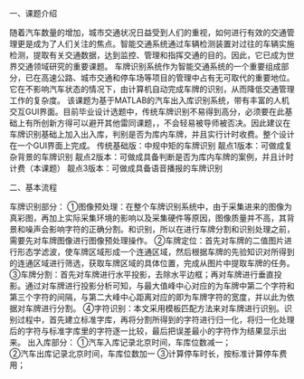 一、课题介绍

随着汽车数量的增加，城市交通状况日益受到人们的重视，如何进行有效的交通管理更是成为了人们关注的焦点。智能交通系统通过车辆检测装置对过往的车辆实施检测，提取有关交通数据，达到监控、管理和指挥交通的目的。因此，它已成为世界交通领域研究的重要课题。 车牌识别系统作为智能交通系统的一个重要组成部分，已在高速公路、城市交通和停车场等项目的管理中占有无可取代的重要地位。它在不影响汽车状态的情况下，由计算机自动完成车牌的识别，从而降低交通管理工作的复杂度。
该课题为基于MATLAB的汽车出入库识别系统，带有丰富的人机交互GUI界面。目前毕业设计选题中，传统车牌识别不易得到高分，必须要在此基础上有所创新方得可以避开其他雷同课题，，不会轻易被导师被否决。因此建议在车牌识别基础上加入出入库，判别是否为库内车牌，并且实行计时收费。整个设计在一个GUI界面上完成。
传统基础版：中规中矩的车牌识别
靓点1版本：可做成复杂背景的车牌识别
靓点2版本：可做成具备判断是否为库内车牌的案例，并且计时计费（本课题）
靓点3版本：可做成具备语音播报的车牌识别

二、基本流程

车牌识别部分：
①图像预处理：在整个车牌识别系统中，由于采集进来的图像为真彩图，再加上实际采集环境的影响以及采集硬件等原因，图像质量并不高，其背景和噪声会影响字符的正确分割。和识别，所以在进行车牌分割和识别处理之前，需要先对车牌图像进行图像预处理操作。
②车牌定位：首先对车牌的二值图片进行形态学滤波，使车牌区域形成一个连通区域，然后根据车牌的先验知识对所得到的连通区域进行筛选，获取车牌区域的具体位置，完成从图片中提取车牌的任务。
③车牌分割：首先对车牌进行水平投影，去除水平边框；再对车牌进行垂直投影。通过对车牌进行投影分析可知，与最大值峰中心对应的为车牌中第二个字符和第三个字符的间隔，与第二大峰中心距离对应的即为车牌字符的宽度，并以此为依据对车牌进行分割。 
④字符识别：本文采用模板匹配方法来对车牌进行识别。识别过程中，首先建立标准字库，再将分割所得到的字符进行归一化，将归一化处理后的字符与标准字库里的字符逐一比较，最后把误差最小的字符作为结果显示出来。
出入库部分：
①汽车入库记录北京时间，车库位数减一；   
  ②汽车出库记录北京时间，车库位数加一
  ③计算停车时长，按标准计算停车费用；  
